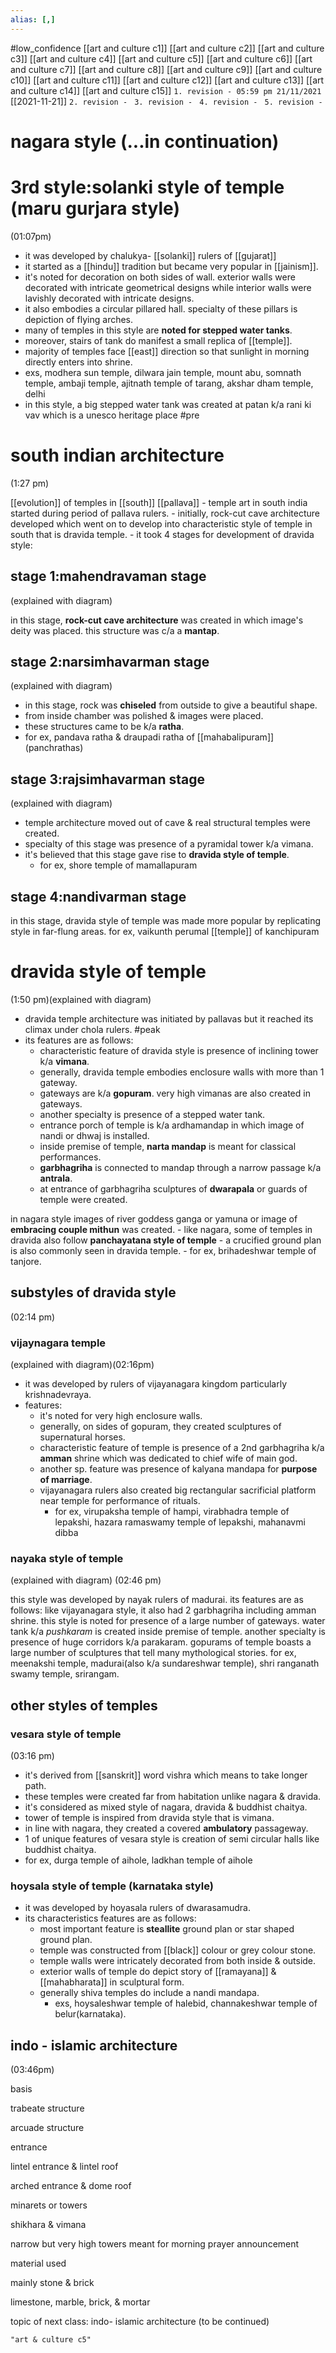 ```yaml
---
alias: [,]
---
```

#low_confidence 
[[art and culture c1]] [[art and culture c2]] [[art and culture c3]] [[art and culture c4]] [[art and culture c5]] [[art and culture c6]] [[art and culture c7]]
[[art and culture c8]] [[art and culture c9]] [[art and culture c10]] [[art and culture c11]] [[art and culture c12]] [[art and culture c13]] [[art and culture c14]]
[[art and culture c15]]
`1. revision - 05:59 pm 21/11/2021` [[2021-11-21]]
`2. revision - `
`3. revision - `
`4. revision - `
`5. revision - `
	

# nagara style (...in continuation)

# 3rd style:solanki style of temple (maru gurjara style)
(01:07pm)
- it was developed by chalukya- [[solanki]] rulers of [[gujarat]]
- it started as a [[hindu]] tradition but became very popular in [[jainism]].
- it's noted for decoration on both sides of wall. exterior walls were decorated with intricate geometrical designs while interior walls were lavishly decorated with intricate designs.
- it also embodies a circular pillared hall. specialty of these pillars is depiction of flying arches.
- many of temples in this style are **noted for stepped water tanks**.
- moreover, stairs of tank do manifest a small replica of [[temple]].
- majority of temples face [[east]] direction so that sunlight in morning directly enters into shrine.
- exs, modhera sun temple, dilwara jain temple, mount abu, somnath temple, ambaji temple, ajitnath temple of tarang, akshar dham temple, delhi
- in this style, a big stepped water tank was created at patan k/a rani ki vav which is a unesco heritage place #pre 

# south indian architecture
(1:27 pm)

[[evolution]] of temples in [[south]]
[[pallava]]
	- temple art in south india started during period of pallava rulers.
	- initially, rock-cut cave architecture developed which went on to develop into characteristic style of temple in south that is dravida temple.
	- it took 4 stages for development of dravida style:

## stage 1:mahendravaman stage
(explained with diagram)

in this stage, **rock-cut cave architecture** was created in which image's deity was placed.
this structure was c/a a **mantap**.

## stage 2:narsimhavarman stage
(explained with diagram)

- in this stage, rock was **chiseled** from outside to give a beautiful shape.
- from inside chamber was polished & images were placed.
- these structures came to be k/a **ratha**.
- for ex, pandava ratha & draupadi ratha of [[mahabalipuram]] (panchrathas)

## stage 3:rajsimhavarman stage
(explained with diagram)
- temple architecture moved out of cave & real structural temples were created.
- specialty of this stage was presence of a pyramidal tower k/a vimana.
- it's believed that this stage gave rise to **dravida style of temple**.
	- for ex, shore temple of mamallapuram

## stage 4:nandivarman stage
in this stage, dravida style of temple was made more popular by replicating style in far-flung areas.
for ex, vaikunth perumal [[temple]] of kanchipuram

# dravida style of temple
(1:50 pm)(explained with diagram)
- dravida temple architecture was initiated by pallavas but it reached its climax under chola rulers. #peak 
- its features are as follows:
	- characteristic feature of dravida style is presence of inclining tower k/a **vimana**.
	- generally, dravida temple embodies enclosure walls with more than 1 gateway.
	- gateways are k/a **gopuram**. very high vimanas are also created in gateways.
	- another specialty is presence of a stepped water tank.
	- entrance porch of temple is k/a ardhamandap in which image of nandi or dhwaj is installed.
	- inside premise of temple, **narta mandap** is meant for classical performances.
	- **garbhagriha** is connected to mandap through a narrow passage k/a **antrala**.
	- at entrance of garbhagriha sculptures of **dwarapala** or guards of temple were created.

in nagara style images of river goddess ganga or yamuna or image of **embracing couple mithun** was created.
	- like nagara, some of temples in dravida also follow **panchayatana style of temple**
	- a crucified ground plan is also commonly seen in dravida temple.
	- for ex, brihadeshwar temple of tanjore.

## substyles of dravida style
(02:14 pm)

### vijaynagara temple
(explained with diagram)(02:16pm)

- it was developed by rulers of vijayanagara kingdom particularly krishnadevraya.
- features:
	- it's noted for very high enclosure walls.
	- generally, on sides of gopuram, they created sculptures of supernatural horses.
	- characteristic feature of temple is presence of a 2nd garbhagriha k/a **amman** shrine which was dedicated to chief wife of main god.
	- another sp. feature was presence of kalyana mandapa for **purpose of marriage**.
	- vijayanagara rulers also created big rectangular sacrificial platform near temple for performance of rituals.
		- for ex, virupaksha temple of hampi, virabhadra temple of lepakshi, hazara ramaswamy temple of lepakshi, mahanavmi dibba

### nayaka style of temple
(explained with diagram)
(02:46 pm)

this style was developed by nayak rulers of madurai.
its features are as follows:
like vijayanagara style, it also had 2 garbhagriha including amman shrine.
this style is noted for presence of a large number of gateways.
water tank k/a _pushkaram_ is created inside premise of temple.
another specialty is presence of huge corridors k/a parakaram.
gopurams of temple boasts a large number of sculptures that tell many mythological stories.
for ex, meenakshi temple, madurai(also k/a sundareshwar temple), shri ranganath swamy temple, srirangam.

## other styles of temples

### vesara style of temple
(03:16 pm)

- it's derived from [[sanskrit]] word vishra which means to take longer path.
- these temples were created far from habitation unlike nagara & dravida.
- it's considered as mixed style of nagara, dravida & buddhist chaitya.
- tower of temple is inspired from dravida style that is vimana.
- in line with nagara, they created a covered **ambulatory** passageway.
- 1 of unique features of vesara style is creation of semi circular halls like buddhist chaitya.
- for ex, durga temple of aihole, ladkhan temple of aihole

### hoysala style of temple (karnataka style)

- it was developed by hoyasala rulers of dwarasamudra.
- its characteristics features are as follows:
	- most important feature is **steallite** ground plan or star shaped ground plan.
	- temple was constructed from [[black]] colour or grey colour stone.
	- temple walls were intricately decorated from both inside & outside.
	- exterior walls of temple do depict story of [[ramayana]] & [[mahabharata]] in sculptural form.
	- generally shiva temples do include a nandi mandapa.
		- exs, hoysaleshwar temple of halebid, channakeshwar temple of belur(karnataka).

## indo - islamic architecture
(03:46pm)

basis

trabeate structure 


arcuade structure 

entrance


lintel entrance & lintel roof


arched entrance & dome roof

minarets or towers


shikhara & vimana


narrow but very high towers meant for morning prayer announcement 

material used


mainly stone & brick


limestone, marble, brick, & mortar


topic of next class: indo- islamic architecture (to be continued) 

```query 2021-11-12 12:48
"art & culture c5"
```